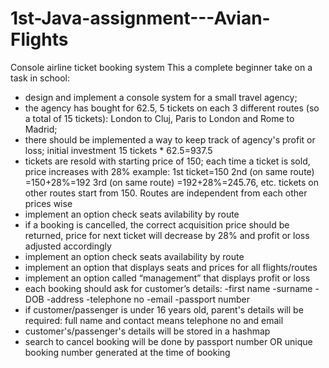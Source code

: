 # 1st-Java-assignment---Avian-Flights
Console airline ticket booking system
This a complete beginner take on a task in school: 
 - design and implement a console system for a small travel agency;
 - the agency has bought for 62.5, 5 tickets on each 3 different routes (so a total of 15 tickets): London to Cluj, Paris to London and Rome to Madrid;
 - there should be implemented a way to keep track of agency's profit or loss; initial investment 15 tickets * 62.5=937.5
 - tickets are resold with starting price of 150; each time a ticket is sold, price increases with 28%
  example: 1st ticket=150
            2nd (on same route) =150+28%=192
            3rd (on same route) =192+28%=245.76, etc.
            tickets on other routes start from 150. Routes are independent from each other prices wise
  - implement an option check seats avilability by route
 - if a booking is cancelled, the correct acquisition price should be returned, price for next ticket will decrease by 28% and profit or loss adjusted accordingly
 - implement an option check seats availability by route
 - implement an option that displays seats and prices for all flights/routes
 - implement an option called “management” that displays profit or loss 
 - each booking should ask for customer’s details:
	  -first name
	  -surname
	  -DOB
	  -address
	  -telephone no
	  -email
	  -passport number
  - if customer/passenger is under 16 years old, parent's details will be required: full name and contact means telephone no and email
  - customer's/passenger's details will be stored in a hashmap
  - search to cancel booking will be done by passport number OR unique booking number generated at the time of booking
